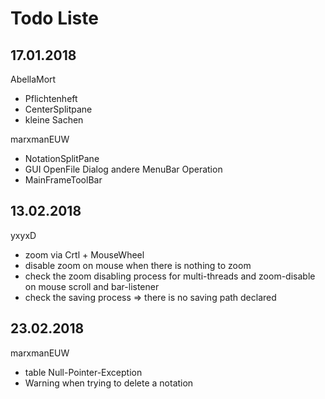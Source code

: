 # Todo Liste

## 17.01.2018

AbellaMort
 - Pflichtenheft
 - CenterSplitpane
 - kleine Sachen

marxmanEUW
 - NotationSplitPane
 - GUI OpenFile Dialog andere MenuBar Operation
 - MainFrameToolBar



## 13.02.2018

yxyxD
- zoom via Crtl + MouseWheel
- disable zoom on mouse when there is nothing to zoom
- check the zoom disabling process for multi-threads and zoom-disable on mouse 
scroll and bar-listener
- check the saving process => there is no saving path declared

## 23.02.2018

marxmanEUW
- table Null-Pointer-Exception
- Warning when trying to delete a notation
 
